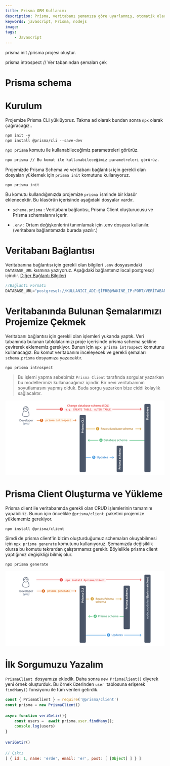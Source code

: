 ```yaml
---
title: Prisma ORM Kullanımı
description: Prisma, veritabanı şemanıza göre uyarlanmış, otomatik olarak oluşturulan ve tür güvenli bir sorgu oluşturucu ile veritabanı erişimini kolaylaştırır. Geleneksel ORM'lere ve SQL sorgu oluşturuculara bir alternatif sağlar.
keywords: javascript, Prisma, nodejs
image: 
tags:
    - Javascript
---
```


prisma init /prisma projesi oluştur.

prisma introspect // Ver tabanından şemaları çek

# Prisma schema

# Kurulum

Projemize Prisma CLI yüklüyoruz. Takma ad olarak bundan sonra `npx` olarak çağıracağız..

```shell
npm init -y
npm install @prisma/cli --save-dev
```

`npx prisma` komutu ile kullanabileceğimiz parametreleri görürüz.

```bash
npx prisma // Bu komut ile kullanabileceğimiz parametreleri görürüz.
```

Projemizde Prisma Schema ve veritabanı bağlantısı için gerekli olan dosyaları yüklemek için `prisma init` komutunu kullanıyoruz.

```shell
npx prisma init
```

Bu komutu kullandığımızda projemize `prisma `isminde bir klasör eklenecektir. Bu klasörün içerisinde aşağıdaki dosyalar vardır.

- `schema.prisma` : Veritabanı bağlantısı, Prisma Client oluşturucusu ve Prisma schemalarını içerir.

- `.env` : Ortam değişkenlerini tanımlamak için .env dosyası kullanılır. (veritabanı bağlantımızda burada yazılır.)

# Veritabanı Bağlantısı

Veritabanına bağlantısı için gerekli olan bilgileri `.env` dosyasındaki `DATABASE_URL` kısmına yazıyoruz. Aşağıdaki bağlantımız local postgresql içindir.  [Diğer Bağlantı Bilgileri](https://www.prisma.io/docs/reference/database-connectors/connection-urlshttps://www.prisma.io/docs/reference/database-connectors/connection-urls)

```javascript
//Bağlantı Formatı
DATABASE_URL="postgresql://KULLANICI_ADI:ŞİFRE@MAKINE_IP:PORT/VERİTABANI_ADI?schema=ŞEMA_ADI"
```

# Veritabanında Bulunan Şemalarımızı Projemize Çekmek

Veritabanı bağlantısı için gerekli olan işlemleri yukarıda yaptık. Veri tabanında bulunan tablolalarımızı proje içerisinde prisma schema şekline çevirerek eklememiz gerekiyor. Bunun için `npx prisma introspect` komutunu kullanacağız. Bu komut veritabanını inceleyecek ve gerekli şemaları `schema.prisma` dosyamıza yazacaktır.

```shell
npx prisma introspect
```

> Bu işlemi yapma sebebimiz `Prisma Client` tarafında sorgular yazarken bu modellerimizi kullanacağımız içindir. Bir nevi veritabanının soyutlamasını yapmış olduk. Buda sorgu yazarken bize ciddi kolaylık sağlacaktır.

![](resimler/f7itiYw.png)

# Prisma Client Oluşturma ve Yükleme

Prisma client ile veritabanında gerekli olan CRUD işlemlerinin tamamını yapabiliriz. Bunun için öncelikle `@prisma/client `paketini projemize yüklememiz gerekiyor.

```shell
npm install @prisma/client
```

Şimdi de prisma client'in bizim oluşturduğumuz schemaları okuyabilmesi için `npx prisma generate` komutunu kullanıyoruz. Şemamızda değişiklik olursa bu komutu tekrardan çalıştırmamız gerekir. Böylelikle prisma client yaptığımız değişikliği bilmiş olur.

```shell
npx prisma generate
```

![](resimler/FensWfo.png)

# İlk Sorgumuzu Yazalım

`PrismaClient `dosyamıza ekledik. Daha sonra `new PrismaClient()` diyerek yeni örnek oluşturduk. Bu örnek üzerinden `user `tablosuna erişerek `findMany()` fonsiyonu ile tüm verileri getirdik.

```javascript
const { PrismaClient } = require('@prisma/client') 
const prisma = new PrismaClient()

async function veriGetir(){
    const users =  await prisma.user.findMany();
    console.log(users)
}

veriGetir()

// Çıktı
[ { id: 1, name: 'erde', email: 'er', post: [ [Object] ] } ]
```
